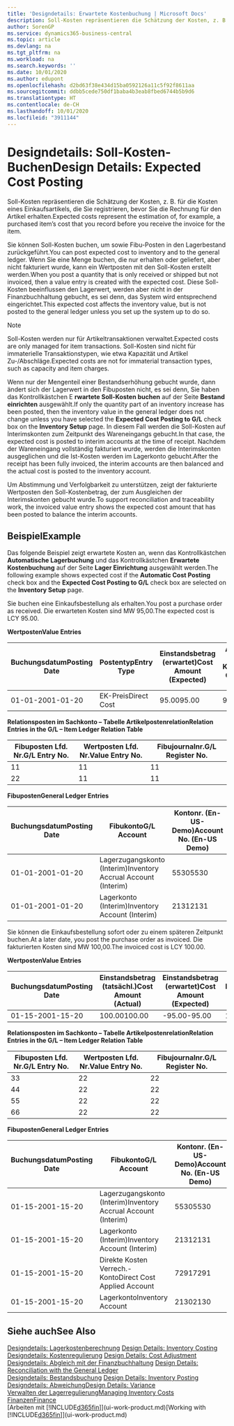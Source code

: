 ```yaml
---
title: 'Designdetails: Erwartete Kostenbuchung | Microsoft Docs'
description: Soll-Kosten repräsentieren die Schätzung der Kosten, z. B. für die Kosten eines Einkaufsartikels, die Sie registrieren, bevor Sie die Rechnung für den Artikel erhalten.
author: SorenGP
ms.service: dynamics365-business-central
ms.topic: article
ms.devlang: na
ms.tgt_pltfrm: na
ms.workload: na
ms.search.keywords: ''
ms.date: 10/01/2020
ms.author: edupont
ms.openlocfilehash: d2bd63f38e434d15ba0592126a11c5f92f8611aa
ms.sourcegitcommit: ddbb5cede750df1baba4b3eab8fbed6744b5b9d6
ms.translationtype: HT
ms.contentlocale: de-CH
ms.lasthandoff: 10/01/2020
ms.locfileid: "3911144"
---
```

# <a name="design-details-expected-cost-posting"></a><span data-ttu-id="ec43e-103">Designdetails: Soll-Kosten-Buchen</span><span class="sxs-lookup"><span data-stu-id="ec43e-103">Design Details: Expected Cost Posting</span></span>
<span data-ttu-id="ec43e-104">Soll-Kosten repräsentieren die Schätzung der Kosten, z. B. für die Kosten eines Einkaufsartikels, die Sie registrieren, bevor Sie die Rechnung für den Artikel erhalten.</span><span class="sxs-lookup"><span data-stu-id="ec43e-104">Expected costs represent the estimation of, for example, a purchased item’s cost that you record before you receive the invoice for the item.</span></span>  

 <span data-ttu-id="ec43e-105">Sie können Soll-Kosten buchen, um sowie Fibu-Posten in den Lagerbestand zurückgeführt.</span><span class="sxs-lookup"><span data-stu-id="ec43e-105">You can post expected cost to inventory and to the general ledger.</span></span> <span data-ttu-id="ec43e-106">Wenn Sie eine Menge buchen, die nur erhalten oder geliefert, aber nicht fakturiert wurde, kann ein Wertposten mit den Soll-Kosten erstellt werden.</span><span class="sxs-lookup"><span data-stu-id="ec43e-106">When you post a quantity that is only received or shipped but not invoiced, then a value entry is created with the expected cost.</span></span> <span data-ttu-id="ec43e-107">Diese Soll-Kosten beeinflussen den Lagerwert, werden aber nicht in der Finanzbuchhaltung gebucht, es sei denn, das System wird entsprechend eingerichtet.</span><span class="sxs-lookup"><span data-stu-id="ec43e-107">This expected cost affects the inventory value, but is not posted to the general ledger unless you set up the system up to do so.</span></span>  

> [!NOTE]  
>  <span data-ttu-id="ec43e-108">Soll-Kosten werden nur für Artikeltransaktionen verwaltet.</span><span class="sxs-lookup"><span data-stu-id="ec43e-108">Expected costs are only managed for item transactions.</span></span> <span data-ttu-id="ec43e-109">Soll-Kosten sind nicht für immaterielle Transaktionstypen, wie etwa Kapazität und Artikel Zu-/Abschläge.</span><span class="sxs-lookup"><span data-stu-id="ec43e-109">Expected costs are not for immaterial transaction types, such as capacity and item charges.</span></span>  

 <span data-ttu-id="ec43e-110">Wenn nur der Mengenteil einer Bestandserhöhung gebucht wurde, dann ändert sich der Lagerwert in den Fibuposten nicht, es sei denn, Sie haben das Kontrollkästchen E **rwartete Soll-Kosten buchen** auf der Seite **Bestand einrichten** ausgewählt.</span><span class="sxs-lookup"><span data-stu-id="ec43e-110">If only the quantity part of an inventory increase has been posted, then the inventory value in the general ledger does not change unless you have selected the **Expected Cost Posting to G/L** check box on the **Inventory Setup** page.</span></span> <span data-ttu-id="ec43e-111">In diesem Fall werden die Soll-Kosten auf Interimskonten zum Zeitpunkt des Wareneingangs gebucht.</span><span class="sxs-lookup"><span data-stu-id="ec43e-111">In that case, the expected cost is posted to interim accounts at the time of receipt.</span></span> <span data-ttu-id="ec43e-112">Nachdem der Wareneingang vollständig fakturiert wurde, werden die Interimskonten ausgeglichen und die Ist-Kosten werden im Lagerkonto gebucht.</span><span class="sxs-lookup"><span data-stu-id="ec43e-112">After the receipt has been fully invoiced, the interim accounts are then balanced and the actual cost is posted to the inventory account.</span></span>  

 <span data-ttu-id="ec43e-113">Um Abstimmung und Verfolgbarkeit zu unterstützen, zeigt der fakturierte Wertposten den Soll-Kostenbetrag, der zum Ausgleichen der Interimskonten gebucht wurde.</span><span class="sxs-lookup"><span data-stu-id="ec43e-113">To support reconciliation and traceability work, the invoiced value entry shows the expected cost amount that has been posted to balance the interim accounts.</span></span>  

## <a name="example"></a><span data-ttu-id="ec43e-114">Beispiel</span><span class="sxs-lookup"><span data-stu-id="ec43e-114">Example</span></span>  
 <span data-ttu-id="ec43e-115">Das folgende Beispiel zeigt erwartete Kosten an, wenn das Kontrollkästchen **Automatische Lagerbuchung** und das Kontrollkästchen **Erwartete Kostenbuchung** auf der Seite **Lager Einrichtung** ausgewählt werden.</span><span class="sxs-lookup"><span data-stu-id="ec43e-115">The following example shows expected cost if the **Automatic Cost Posting** check box and the **Expected Cost Posting to G/L** check box are selected on the **Inventory Setup** page.</span></span>  

 <span data-ttu-id="ec43e-116">Sie buchen eine Einkaufsbestellung als erhalten.</span><span class="sxs-lookup"><span data-stu-id="ec43e-116">You post a purchase order as received.</span></span> <span data-ttu-id="ec43e-117">Die erwarteten Kosten sind MW 95,00.</span><span class="sxs-lookup"><span data-stu-id="ec43e-117">The expected cost is LCY 95.00.</span></span>  

 <span data-ttu-id="ec43e-118">**Wertposten**</span><span class="sxs-lookup"><span data-stu-id="ec43e-118">**Value Entries**</span></span>  

|<span data-ttu-id="ec43e-119">Buchungsdatum</span><span class="sxs-lookup"><span data-stu-id="ec43e-119">Posting Date</span></span>|<span data-ttu-id="ec43e-120">Postentyp</span><span class="sxs-lookup"><span data-stu-id="ec43e-120">Entry Type</span></span>|<span data-ttu-id="ec43e-121">Einstandsbetrag (erwartet)</span><span class="sxs-lookup"><span data-stu-id="ec43e-121">Cost Amount (Expected)</span></span>|<span data-ttu-id="ec43e-122">Auf Sachkonto geb. Soll-Kosten</span><span class="sxs-lookup"><span data-stu-id="ec43e-122">Expected Cost Posted to G/L</span></span>|<span data-ttu-id="ec43e-123">Soll-Kosten</span><span class="sxs-lookup"><span data-stu-id="ec43e-123">Expected Cost</span></span>|<span data-ttu-id="ec43e-124">Lagerposten Laufnr.</span><span class="sxs-lookup"><span data-stu-id="ec43e-124">Item Ledger Entry No.</span></span>|<span data-ttu-id="ec43e-125">Laufnr.</span><span class="sxs-lookup"><span data-stu-id="ec43e-125">Entry No.</span></span>|  
|------------------|----------------|------------------------------|----------------------------------|-------------------|---------------------------|---------------|  
|<span data-ttu-id="ec43e-126">01-01-20</span><span class="sxs-lookup"><span data-stu-id="ec43e-126">01-01-20</span></span>|<span data-ttu-id="ec43e-127">EK-Preis</span><span class="sxs-lookup"><span data-stu-id="ec43e-127">Direct Cost</span></span>|<span data-ttu-id="ec43e-128">95.00</span><span class="sxs-lookup"><span data-stu-id="ec43e-128">95.00</span></span>|<span data-ttu-id="ec43e-129">95.00</span><span class="sxs-lookup"><span data-stu-id="ec43e-129">95.00</span></span>|<span data-ttu-id="ec43e-130">Ja</span><span class="sxs-lookup"><span data-stu-id="ec43e-130">Yes</span></span>|<span data-ttu-id="ec43e-131">1</span><span class="sxs-lookup"><span data-stu-id="ec43e-131">1</span></span>|<span data-ttu-id="ec43e-132">1</span><span class="sxs-lookup"><span data-stu-id="ec43e-132">1</span></span>|  

 <span data-ttu-id="ec43e-133">**Relationsposten im Sachkonto – Tabelle Artikelpostenrelation**</span><span class="sxs-lookup"><span data-stu-id="ec43e-133">**Relation Entries in the G/L – Item Ledger Relation Table**</span></span>  

|<span data-ttu-id="ec43e-134">Fibuposten Lfd. Nr.</span><span class="sxs-lookup"><span data-stu-id="ec43e-134">G/L Entry No.</span></span>|<span data-ttu-id="ec43e-135">Wertposten Lfd. Nr.</span><span class="sxs-lookup"><span data-stu-id="ec43e-135">Value Entry No.</span></span>|<span data-ttu-id="ec43e-136">Fibujournalnr.</span><span class="sxs-lookup"><span data-stu-id="ec43e-136">G/L Register No.</span></span>|  
|--------------------|---------------------|-----------------------|  
|<span data-ttu-id="ec43e-137">1</span><span class="sxs-lookup"><span data-stu-id="ec43e-137">1</span></span>|<span data-ttu-id="ec43e-138">1</span><span class="sxs-lookup"><span data-stu-id="ec43e-138">1</span></span>|<span data-ttu-id="ec43e-139">1</span><span class="sxs-lookup"><span data-stu-id="ec43e-139">1</span></span>|  
|<span data-ttu-id="ec43e-140">2</span><span class="sxs-lookup"><span data-stu-id="ec43e-140">2</span></span>|<span data-ttu-id="ec43e-141">1</span><span class="sxs-lookup"><span data-stu-id="ec43e-141">1</span></span>|<span data-ttu-id="ec43e-142">1</span><span class="sxs-lookup"><span data-stu-id="ec43e-142">1</span></span>|  

 <span data-ttu-id="ec43e-143">**Fibuposten**</span><span class="sxs-lookup"><span data-stu-id="ec43e-143">**General Ledger Entries**</span></span>  

|<span data-ttu-id="ec43e-144">Buchungsdatum</span><span class="sxs-lookup"><span data-stu-id="ec43e-144">Posting Date</span></span>|<span data-ttu-id="ec43e-145">Fibukonto</span><span class="sxs-lookup"><span data-stu-id="ec43e-145">G/L Account</span></span>|<span data-ttu-id="ec43e-146">Kontonr. (En-US-Demo)</span><span class="sxs-lookup"><span data-stu-id="ec43e-146">Account No. (En-US Demo)</span></span>|<span data-ttu-id="ec43e-147">Betrag</span><span class="sxs-lookup"><span data-stu-id="ec43e-147">Amount</span></span>|<span data-ttu-id="ec43e-148">Laufnr.</span><span class="sxs-lookup"><span data-stu-id="ec43e-148">Entry No.</span></span>|  
|------------------|------------------|---------------------------------|------------|---------------|  
|<span data-ttu-id="ec43e-149">01-01-20</span><span class="sxs-lookup"><span data-stu-id="ec43e-149">01-01-20</span></span>|<span data-ttu-id="ec43e-150">Lagerzugangskonto (Interim)</span><span class="sxs-lookup"><span data-stu-id="ec43e-150">Inventory Accrual Account (Interim)</span></span>|<span data-ttu-id="ec43e-151">5530</span><span class="sxs-lookup"><span data-stu-id="ec43e-151">5530</span></span>|<span data-ttu-id="ec43e-152">-95.00</span><span class="sxs-lookup"><span data-stu-id="ec43e-152">-95.00</span></span>|<span data-ttu-id="ec43e-153">2</span><span class="sxs-lookup"><span data-stu-id="ec43e-153">2</span></span>|  
|<span data-ttu-id="ec43e-154">01-01-20</span><span class="sxs-lookup"><span data-stu-id="ec43e-154">01-01-20</span></span>|<span data-ttu-id="ec43e-155">Lagerkonto (Interim)</span><span class="sxs-lookup"><span data-stu-id="ec43e-155">Inventory Account (Interim)</span></span>|<span data-ttu-id="ec43e-156">2131</span><span class="sxs-lookup"><span data-stu-id="ec43e-156">2131</span></span>|<span data-ttu-id="ec43e-157">95.00</span><span class="sxs-lookup"><span data-stu-id="ec43e-157">95.00</span></span>|<span data-ttu-id="ec43e-158">1</span><span class="sxs-lookup"><span data-stu-id="ec43e-158">1</span></span>|  

 <span data-ttu-id="ec43e-159">Sie können die Einkaufsbestellung sofort oder zu einem späteren Zeitpunkt buchen.</span><span class="sxs-lookup"><span data-stu-id="ec43e-159">At a later date, you post the purchase order as invoiced.</span></span> <span data-ttu-id="ec43e-160">Die fakturierten Kosten sind MW 100,00.</span><span class="sxs-lookup"><span data-stu-id="ec43e-160">The invoiced cost is LCY 100.00.</span></span>  

 <span data-ttu-id="ec43e-161">**Wertposten**</span><span class="sxs-lookup"><span data-stu-id="ec43e-161">**Value Entries**</span></span>  

|<span data-ttu-id="ec43e-162">Buchungsdatum</span><span class="sxs-lookup"><span data-stu-id="ec43e-162">Posting Date</span></span>|<span data-ttu-id="ec43e-163">Einstandsbetrag (tatsächl.)</span><span class="sxs-lookup"><span data-stu-id="ec43e-163">Cost Amount (Actual)</span></span>|<span data-ttu-id="ec43e-164">Einstandsbetrag (erwartet)</span><span class="sxs-lookup"><span data-stu-id="ec43e-164">Cost Amount (Expected)</span></span>|<span data-ttu-id="ec43e-165">Gebuchte Lagerregulierung an G/L</span><span class="sxs-lookup"><span data-stu-id="ec43e-165">Cost Posted to G/L</span></span>|<span data-ttu-id="ec43e-166">Soll-Kosten</span><span class="sxs-lookup"><span data-stu-id="ec43e-166">Expected Cost</span></span>|<span data-ttu-id="ec43e-167">Lagerposten Laufnr.</span><span class="sxs-lookup"><span data-stu-id="ec43e-167">Item Ledger Entry No.</span></span>|<span data-ttu-id="ec43e-168">Laufnr.</span><span class="sxs-lookup"><span data-stu-id="ec43e-168">Entry No.</span></span>|  
|------------------|----------------------------|------------------------------|-------------------------|-------------------|---------------------------|---------------|  
|<span data-ttu-id="ec43e-169">01-15-20</span><span class="sxs-lookup"><span data-stu-id="ec43e-169">01-15-20</span></span>|<span data-ttu-id="ec43e-170">100.00</span><span class="sxs-lookup"><span data-stu-id="ec43e-170">100.00</span></span>|<span data-ttu-id="ec43e-171">-95.00</span><span class="sxs-lookup"><span data-stu-id="ec43e-171">-95.00</span></span>|<span data-ttu-id="ec43e-172">100.00</span><span class="sxs-lookup"><span data-stu-id="ec43e-172">100.00</span></span>|<span data-ttu-id="ec43e-173">Nein</span><span class="sxs-lookup"><span data-stu-id="ec43e-173">No</span></span>|<span data-ttu-id="ec43e-174">1</span><span class="sxs-lookup"><span data-stu-id="ec43e-174">1</span></span>|<span data-ttu-id="ec43e-175">2</span><span class="sxs-lookup"><span data-stu-id="ec43e-175">2</span></span>|  

 <span data-ttu-id="ec43e-176">**Relationsposten im Sachkonto – Tabelle Artikelpostenrelation**</span><span class="sxs-lookup"><span data-stu-id="ec43e-176">**Relation Entries in the G/L – Item Ledger Relation Table**</span></span>  

|<span data-ttu-id="ec43e-177">Fibuposten Lfd. Nr.</span><span class="sxs-lookup"><span data-stu-id="ec43e-177">G/L Entry No.</span></span>|<span data-ttu-id="ec43e-178">Wertposten Lfd. Nr.</span><span class="sxs-lookup"><span data-stu-id="ec43e-178">Value Entry No.</span></span>|<span data-ttu-id="ec43e-179">Fibujournalnr.</span><span class="sxs-lookup"><span data-stu-id="ec43e-179">G/L Register No.</span></span>|  
|--------------------|---------------------|-----------------------|  
|<span data-ttu-id="ec43e-180">3</span><span class="sxs-lookup"><span data-stu-id="ec43e-180">3</span></span>|<span data-ttu-id="ec43e-181">2</span><span class="sxs-lookup"><span data-stu-id="ec43e-181">2</span></span>|<span data-ttu-id="ec43e-182">2</span><span class="sxs-lookup"><span data-stu-id="ec43e-182">2</span></span>|  
|<span data-ttu-id="ec43e-183">4</span><span class="sxs-lookup"><span data-stu-id="ec43e-183">4</span></span>|<span data-ttu-id="ec43e-184">2</span><span class="sxs-lookup"><span data-stu-id="ec43e-184">2</span></span>|<span data-ttu-id="ec43e-185">2</span><span class="sxs-lookup"><span data-stu-id="ec43e-185">2</span></span>|  
|<span data-ttu-id="ec43e-186">5</span><span class="sxs-lookup"><span data-stu-id="ec43e-186">5</span></span>|<span data-ttu-id="ec43e-187">2</span><span class="sxs-lookup"><span data-stu-id="ec43e-187">2</span></span>|<span data-ttu-id="ec43e-188">2</span><span class="sxs-lookup"><span data-stu-id="ec43e-188">2</span></span>|  
|<span data-ttu-id="ec43e-189">6</span><span class="sxs-lookup"><span data-stu-id="ec43e-189">6</span></span>|<span data-ttu-id="ec43e-190">2</span><span class="sxs-lookup"><span data-stu-id="ec43e-190">2</span></span>|<span data-ttu-id="ec43e-191">2</span><span class="sxs-lookup"><span data-stu-id="ec43e-191">2</span></span>|  

 <span data-ttu-id="ec43e-192">**Fibuposten**</span><span class="sxs-lookup"><span data-stu-id="ec43e-192">**General Ledger Entries**</span></span>  

|<span data-ttu-id="ec43e-193">Buchungsdatum</span><span class="sxs-lookup"><span data-stu-id="ec43e-193">Posting Date</span></span>|<span data-ttu-id="ec43e-194">Fibukonto</span><span class="sxs-lookup"><span data-stu-id="ec43e-194">G/L Account</span></span>|<span data-ttu-id="ec43e-195">Kontonr. (En-US-Demo)</span><span class="sxs-lookup"><span data-stu-id="ec43e-195">Account No. (En-US Demo)</span></span>|<span data-ttu-id="ec43e-196">Betrag</span><span class="sxs-lookup"><span data-stu-id="ec43e-196">Amount</span></span>|<span data-ttu-id="ec43e-197">Laufnr.</span><span class="sxs-lookup"><span data-stu-id="ec43e-197">Entry No.</span></span>|  
|------------------|------------------|---------------------------------|------------|---------------|  
|<span data-ttu-id="ec43e-198">01-15-20</span><span class="sxs-lookup"><span data-stu-id="ec43e-198">01-15-20</span></span>|<span data-ttu-id="ec43e-199">Lagerzugangskonto (Interim)</span><span class="sxs-lookup"><span data-stu-id="ec43e-199">Inventory Accrual Account (Interim)</span></span>|<span data-ttu-id="ec43e-200">5530</span><span class="sxs-lookup"><span data-stu-id="ec43e-200">5530</span></span>|<span data-ttu-id="ec43e-201">95.00</span><span class="sxs-lookup"><span data-stu-id="ec43e-201">95.00</span></span>|<span data-ttu-id="ec43e-202">4</span><span class="sxs-lookup"><span data-stu-id="ec43e-202">4</span></span>|  
|<span data-ttu-id="ec43e-203">01-15-20</span><span class="sxs-lookup"><span data-stu-id="ec43e-203">01-15-20</span></span>|<span data-ttu-id="ec43e-204">Lagerkonto (Interim)</span><span class="sxs-lookup"><span data-stu-id="ec43e-204">Inventory Account (Interim)</span></span>|<span data-ttu-id="ec43e-205">2131</span><span class="sxs-lookup"><span data-stu-id="ec43e-205">2131</span></span>|<span data-ttu-id="ec43e-206">-95.00</span><span class="sxs-lookup"><span data-stu-id="ec43e-206">-95.00</span></span>|<span data-ttu-id="ec43e-207">3</span><span class="sxs-lookup"><span data-stu-id="ec43e-207">3</span></span>|  
|<span data-ttu-id="ec43e-208">01-15-20</span><span class="sxs-lookup"><span data-stu-id="ec43e-208">01-15-20</span></span>|<span data-ttu-id="ec43e-209">Direkte Kosten Verrech.-Konto</span><span class="sxs-lookup"><span data-stu-id="ec43e-209">Direct Cost Applied Account</span></span>|<span data-ttu-id="ec43e-210">7291</span><span class="sxs-lookup"><span data-stu-id="ec43e-210">7291</span></span>|<span data-ttu-id="ec43e-211">-100</span><span class="sxs-lookup"><span data-stu-id="ec43e-211">-100</span></span>|<span data-ttu-id="ec43e-212">6</span><span class="sxs-lookup"><span data-stu-id="ec43e-212">6</span></span>|  
|<span data-ttu-id="ec43e-213">01-15-20</span><span class="sxs-lookup"><span data-stu-id="ec43e-213">01-15-20</span></span>|<span data-ttu-id="ec43e-214">Lagerkonto</span><span class="sxs-lookup"><span data-stu-id="ec43e-214">Inventory Account</span></span>|<span data-ttu-id="ec43e-215">2130</span><span class="sxs-lookup"><span data-stu-id="ec43e-215">2130</span></span>|<span data-ttu-id="ec43e-216">100</span><span class="sxs-lookup"><span data-stu-id="ec43e-216">100</span></span>|<span data-ttu-id="ec43e-217">5</span><span class="sxs-lookup"><span data-stu-id="ec43e-217">5</span></span>|  

## <a name="see-also"></a><span data-ttu-id="ec43e-218">Siehe auch</span><span class="sxs-lookup"><span data-stu-id="ec43e-218">See Also</span></span>
 <span data-ttu-id="ec43e-219">[Designdetails: Lagerkostenberechnung](design-details-inventory-costing.md) </span><span class="sxs-lookup"><span data-stu-id="ec43e-219">[Design Details: Inventory Costing](design-details-inventory-costing.md) </span></span>  
 <span data-ttu-id="ec43e-220">[Designdetails: Kostenregulierung](design-details-cost-adjustment.md) </span><span class="sxs-lookup"><span data-stu-id="ec43e-220">[Design Details: Cost Adjustment](design-details-cost-adjustment.md) </span></span>  
 <span data-ttu-id="ec43e-221">[Designdetails: Abgleich mit der Finanzbuchhaltung](design-details-reconciliation-with-the-general-ledger.md) </span><span class="sxs-lookup"><span data-stu-id="ec43e-221">[Design Details: Reconciliation with the General Ledger](design-details-reconciliation-with-the-general-ledger.md) </span></span>  
 <span data-ttu-id="ec43e-222">[Designdetails: Bestandsbuchung](design-details-inventory-posting.md) </span><span class="sxs-lookup"><span data-stu-id="ec43e-222">[Design Details: Inventory Posting](design-details-inventory-posting.md) </span></span>  
 [<span data-ttu-id="ec43e-223">Designdetails: Abweichung</span><span class="sxs-lookup"><span data-stu-id="ec43e-223">Design Details: Variance</span></span>](design-details-variance.md)  
 [<span data-ttu-id="ec43e-224">Verwalten der Lagerregulierung</span><span class="sxs-lookup"><span data-stu-id="ec43e-224">Managing Inventory Costs</span></span>](finance-manage-inventory-costs.md)  
 [<span data-ttu-id="ec43e-225">Finanzen</span><span class="sxs-lookup"><span data-stu-id="ec43e-225">Finance</span></span>](finance.md)  
 <span data-ttu-id="ec43e-226">[Arbeiten mit [!INCLUDE[d365fin](includes/d365fin_md.md)]](ui-work-product.md)</span><span class="sxs-lookup"><span data-stu-id="ec43e-226">[Working with [!INCLUDE[d365fin](includes/d365fin_md.md)]](ui-work-product.md)</span></span>
